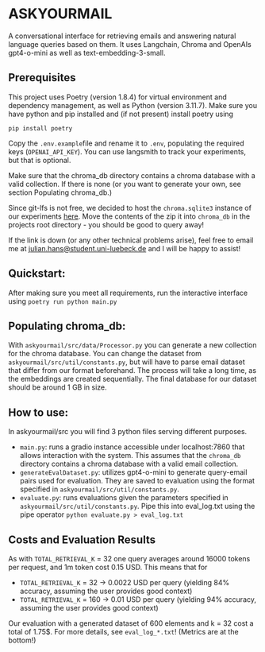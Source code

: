 # ASKYOURMAIL
A conversational interface for retrieving emails and answering natural language queries based on them.
It uses Langchain, Chroma and OpenAIs gpt4-o-mini as well as text-embedding-3-small.

## Prerequisites
This project uses Poetry (version 1.8.4) for virtual environment and dependency management, as well as Python (version 3.11.7). Make sure you have python and pip installed and (if not present) install poetry using 

```pip install poetry```

Copy the `.env.example`file and rename it to `.env`, populating the required keys (`OPENAI_API_KEY`). You can use langsmith to track your experiments, but that is optional.

Make sure that the chroma_db directory contains a chroma database with a valid collection. If there is none (or you want to generate your own, see section Populating chroma_db.)

Since git-lfs is not free, we decided to host the `chroma.sqlite3` instance of our experiments [here](https://we.tl/t-k7MGXW7Pbl). Move the contents of the zip it into `chroma_db` in the projects root directory - you should be good to query away!

If the link is down (or any other technical problems arise), feel free to email me at julian.hans@student.uni-luebeck.de and I will be happy to assist!

## Quickstart:
After making sure you meet all requirements, run the interactive interface using 
```poetry run python main.py```

## Populating chroma_db:
With `askyourmail/src/data/Processor.py` you can generate a new collection for the chroma database. You can change the dataset from `askyourmail/src/util/constants.py`, but will have to parse email dataset that differ from our format beforehand. 
The process will take a long time, as the embeddings are created sequentially. The final database for our dataset should be around 1 GB in size.

## How to use:
In askyourmail/src you will find 3 python files serving different purposes.
- `main.py`: runs a gradio instance accessible under localhost:7860 that allows interaction with the system. This assumes that the `chroma_db` directory contains a chroma database with a valid email collection.
- `generateEvalDataset.py`: utilizes gpt4-o-mini to generate query-email pairs used for evaluation. They are saved to evaluation using the format specified in `askyourmail/src/util/constants.py`.
- `evaluate.py`: runs evaluations given the parameters specified in `askyourmail/src/util/constants.py`. Pipe this into eval_log.txt using the pipe operator `python evaluate.py > eval_log.txt`

## Costs and Evaluation Results
As with `TOTAL_RETRIEVAL_K` = 32 one query averages around 16000 tokens per request, and 1m token cost 0.15 USD. This means that for
- `TOTAL_RETRIEVAL_K` = 32  -> 0.0022 USD per query (yielding 84% accuracy, assuming the user provides good context)
- `TOTAL_RETRIEVAL_K` = 160 -> 0.01   USD per query (yielding 94% accuracy, assuming the user provides good context)

Our evaluation with a generated dataset of 600 elements and k = 32 cost a total of 1.75$.
For more details, see `eval_log_*.txt`! (Metrics are at the bottom!)